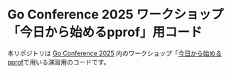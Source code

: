 # Go Conference 2025 ワークショップ「今日から始めるpprof」用コード

本リポジトリは [Go Conference 2025](https://gocon.jp/2025) 内のワークショップ「[今日から始めるpprof](https://gocon.jp/2025/workshops/1018925/)で用いる演習用のコードです。

